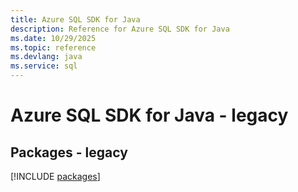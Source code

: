```yaml
---
title: Azure SQL SDK for Java
description: Reference for Azure SQL SDK for Java
ms.date: 10/29/2025
ms.topic: reference
ms.devlang: java
ms.service: sql
---
```

# Azure SQL SDK for Java - legacy
## Packages - legacy
[!INCLUDE [packages](sql-index.md)]